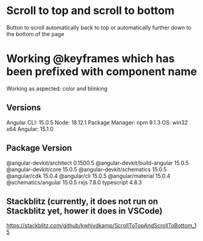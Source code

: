 # Scroll to top and scroll to bottom
Button to scroll automatically back to top or automatically further down to the bottom of the page

# Working @keyframes which has been prefixed with component name
Working as aspected: color and blinking

## Versions
Angular CLI: 15.0.5
Node: 18.12.1
Package Manager: npm 9.1.3
OS: win32 x64
Angular: 15.1.0

Package                         Version
---------------------------------------------------------
@angular-devkit/architect       0.1500.5
@angular-devkit/build-angular   15.0.5
@angular-devkit/core            15.0.5
@angular-devkit/schematics      15.0.5
@angular/cdk                    15.0.4
@angular/cli                    15.0.5
@angular/material               15.0.4
@schematics/angular             15.0.5
rxjs                            7.8.0
typescript                      4.8.3


## Stackblitz (currently, it does not run on Stackblitz yet, hower it does in VSCode)
https://stackblitz.com/github/kwhjvdkamp/ScrollToTopAndScrollToBottom_15
